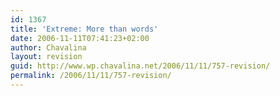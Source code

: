 ```yaml
---
id: 1367
title: 'Extreme: More than words'
date: 2006-11-11T07:41:23+02:00
author: Chavalina
layout: revision
guid: http://www.wp.chavalina.net/2006/11/11/757-revision/
permalink: /2006/11/11/757-revision/
---
```

